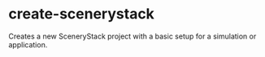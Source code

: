 create-scenerystack
=======

Creates a new SceneryStack project with a basic setup for a simulation or application.